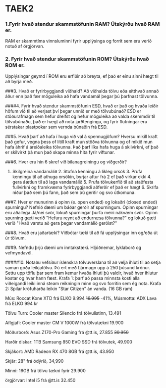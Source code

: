 # TAEK2
### 1.Fyrir hvað stendur skammstöfunin RAM? Útskýrðu hvað RAM er.
RAM er skammtíma vinnsluminni fyrir upplýsinga og forrit sem eru verið notuð af örgjörvan.

### 2. Fyrir hvað stendur skammstöfunin ROM? Útskýrðu hvað ROM er.
Upplýsingar geymd í ROM eru erfiðir að breyta, ef það er einu sinni hægt til að byrja með.

###3. Hvað er fyrirbyggjandi viðhald?
Að viðhalda tölvu eða eitthvað annað áður enn það fær möguleika að hafa vandamál þegar þú þarfnast tölvunna.

####4. Fyrir hvað stendur skammstöfunin ESD, hvað er það og hvaða leiðir höfum við til að verjast því þegar unnið er með tölvubúnað?
ESD er stöðurafmagn sem hefur dreifst og hefur möguleika að valda skemmdir til tölvubúnaðu, það er hægt að nota jarðtengingu, og fyrir flutningar eru sérstakar plastpokar sem vernda búnaðin frá ESD.

###5. Hvað þarf að hafa í huga við val á spennugjöfum?
Hversu mikill kraft það gefur, vegna þess of lítill kraft mun stöðva tölvunna og of mikið mun hafa áhrif á áreiðaleika tölvunna. Það þarf líka hafa huga á skilvirkni, ef það er skilvirkt þá mun það skapa minna hita fyrir viftunar.

###6. Hver eru hin 6 skref við bilanagreiningu og viðgerðir?
1. Skilgreina vandamálið 2. Stofna kenningu á líkleg orsök 3. Prufa kenningu til að athuga orsökin, byrjar aftur frá 2 ef það virkar ekki 4. gera áætlun til að laga vandamálið 5. Prufa tölvukerfið til að staðfesta fullvirkni og framkvæma fyrirbyggjandi aðferðir ef það er hægt 6. Skrifa niður það sem þú fann, það sem þú gerðir og svo útkomuna.

###7. Hver er munurinn á opinn (e. open ended) og lokaðri (closed ended) spurningu? Nefnið dæmi um báðar gerðir af spurningum.
Opinn spurningar eru aðallega Já/nei svör, lokuð spurningar þurfa meiri nákvæm svör. Opinn spurning gæti verið "Hefuru reynt að endurræsa tölvunna?" og lokuð gæti verið "Hvað varstu að gera þegar vandamálið gerðist?"

###8. Hvað eru jaðartæki?
Viðbótar tæki til að fá upplýsingar inn og/eða út úr tölvum.

###9. Nefndu þrjú dæmi um inntakstæki.
Hljóðnemar, lyklaborð og vefmyndavél.

#####10. Notaðu vefsíður íslenskra tölvuverslana til að velja íhluti til að setja saman góða leikjatölvu. Þú ert með fjármagn upp á 250 þúsund krónur. Settu upp töflu þar sem fram kemur hvaða íhluti þú valdir, hvað hver íhlutur kostar og hvar hann fæst.
Krafa 1: þarf að passa minnsta kosti alla viðeigandi leiki inná steam reikningin minn og svo forritin sem ég nota.
Krafa 2: Spilar kröfuharða leikin "Star Citizen" án vanda. (16 GB ram)


Mús: Roccat Kone XTD frá ELKO 9.994 ~~16.995~~ -41%, Músmotta: ADX Lava frá ELKO 994 kr

Tölvu Turn: Cooler master Silencio frá tölvulistinn, 13.491

Aflgjafi: Cooler master CM V 1000W frá tölvutækni 19.900

Móðurborð: Asus Z170-Pro Gaming frá @tt.is, 27.855 ~~30.950~~

Harðir diskar: 1TB Samsung 850 EVO SSD frá tölvutek, 49.900

Skjákort: AMD Radeon RX 470 8GB frá @tt.is, 43.950

Skjár: 28" frá ódýrið, 34,990

Minni: 16GB frá tölvu tækni fyrir 29.900

örgjörvar: Intel i5 frá @tt.is 32.450